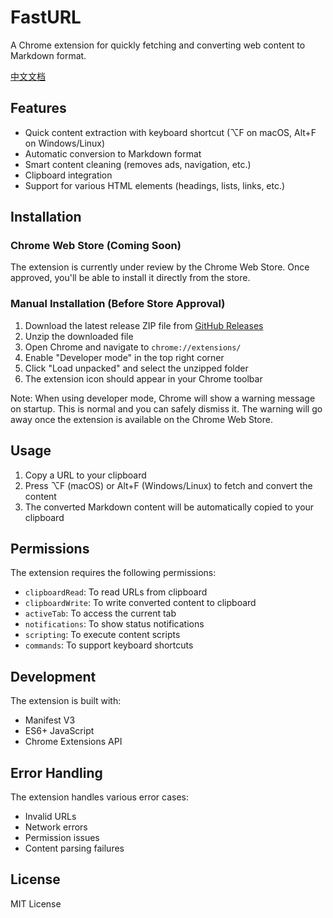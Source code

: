 # FastURL

A Chrome extension for quickly fetching and converting web content to Markdown format.

[中文文档](README_zh.md)

## Features

- Quick content extraction with keyboard shortcut (⌥F on macOS, Alt+F on Windows/Linux)
- Automatic conversion to Markdown format
- Smart content cleaning (removes ads, navigation, etc.)
- Clipboard integration
- Support for various HTML elements (headings, lists, links, etc.)

## Installation

### Chrome Web Store (Coming Soon)
The extension is currently under review by the Chrome Web Store. Once approved, you'll be able to install it directly from the store.

### Manual Installation (Before Store Approval)
1. Download the latest release ZIP file from [GitHub Releases](https://github.com/fatwang2/fasturl/releases)
2. Unzip the downloaded file
3. Open Chrome and navigate to `chrome://extensions/`
4. Enable "Developer mode" in the top right corner
5. Click "Load unpacked" and select the unzipped folder
6. The extension icon should appear in your Chrome toolbar

Note: When using developer mode, Chrome will show a warning message on startup. This is normal and you can safely dismiss it. The warning will go away once the extension is available on the Chrome Web Store.

## Usage

1. Copy a URL to your clipboard
2. Press ⌥F (macOS) or Alt+F (Windows/Linux) to fetch and convert the content
3. The converted Markdown content will be automatically copied to your clipboard

## Permissions

The extension requires the following permissions:
- `clipboardRead`: To read URLs from clipboard
- `clipboardWrite`: To write converted content to clipboard
- `activeTab`: To access the current tab
- `notifications`: To show status notifications
- `scripting`: To execute content scripts
- `commands`: To support keyboard shortcuts

## Development

The extension is built with:
- Manifest V3
- ES6+ JavaScript
- Chrome Extensions API

## Error Handling

The extension handles various error cases:
- Invalid URLs
- Network errors
- Permission issues
- Content parsing failures

## License

MIT License 
